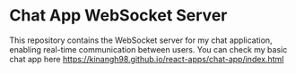 # Chat App WebSocket Server

This repository contains the WebSocket server for my chat application, enabling real-time communication between users.
You can check my basic chat app here https://kinangh98.github.io/react-apps/chat-app/index.html
